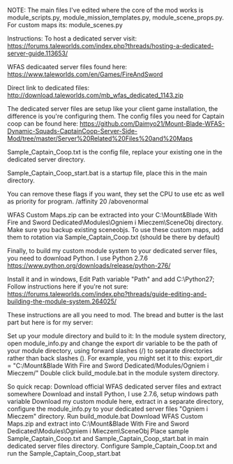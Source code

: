 NOTE: The main files I've edited where the core of the mod works is module_scripts.py, module_mission_templates.py, module_scene_props.py. For custom maps its: module_scenes.py


Instructions:
To host a dedicated server visit: https://forums.taleworlds.com/index.php?threads/hosting-a-dedicated-server-guide.113653/

WFAS dedicaated server files found here: https://www.taleworlds.com/en/Games/FireAndSword

Direct link to dedicated files: http://download.taleworlds.com/mb_wfas_dedicated_1143.zip

The dedicated server files are setup like your client game installation, the difference is you're configuring them. The config files you need for Captain coop can be found here: https://github.com/Daimyo21/Mount-Blade-WFAS-Dynamic-Squads-CaptainCoop-Server-Side-Mod/tree/master/Server%20Related%20Files%20and%20Maps

Sample_Captain_Coop.txt is the config file, replace your existing one in the dedicated server directory.

Sample_Captain_Coop_start.bat is a startup file, place this in the main directory.
  
You can remove these flags if you want, they set the CPU to use etc as well as priority for program. /affinity 20 /abovenormal 


WFAS Custom Maps.zip can be extracted into your C:\Mount&Blade With Fire and Sword Dedicated\Modules\Ogniem i Mieczem\SceneObj directory. Make sure you backup existing sceneobjs. To use these custom maps, add them to rotation via Sample_Captain_Coop.txt (should be there by default)

Finally, to build my custom module system to your dedicated server files, you need to download Python. I use Python 2.7.6 https://www.python.org/downloads/release/python-276/

Install it and in windows, Edit Path variable "Path" and add C:\Python27;  Follow instructions here if you're not sure: https://forums.taleworlds.com/index.php?threads/guide-editing-and-building-the-module-system.264025/

These instructions are all you need to mod. The bread and butter is the last part but here is for my server:

Set up your module directory and build to it:
In the module system directory, open module_info.py and change the export dir variable to be the path of your module directory, using forward slashes (/) to separate directories rather than back slashes (\). For example, you might set it to this:
export_dir = "C:/Mount&Blade With Fire and Sword Dedicated/Modules/Ogniem i Mieczem/"
Double click build_module.bat in the module system directory.


So quick recap:
Download official WFAS dedicated server files and extract somewhere
Download and install Python, I use 2.7.6, setup windows path variable
Download my custom module here, extract in a separate directory, configure the module_info.py to your dedicated server files "Ogniem i Mieczem" directory. Run build_module.bat
Download WFAS Custom Maps.zip and extract into C:\Mount&Blade With Fire and Sword Dedicated\Modules\Ogniem i Mieczem\SceneObj
Place sample Sample_Captain_Coop.txt and Sample_Captain_Coop_start.bat in main dedicated server files directory. Configure Sample_Captain_Coop.txt and run the Sample_Captain_Coop_start.bat


